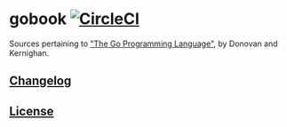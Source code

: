 # gobook [![CircleCI](https://circleci.com/gh/haensl/gobook.svg?style=svg)](https://circleci.com/gh/haensl/gobook)
Sources pertaining to ["The Go Programming Language"](https://gopl.io), by Donovan and Kernighan.

## [Changelog](CHANGELOG.md)

## [License](LICENSE)
